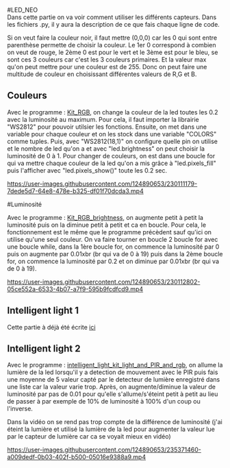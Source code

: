 #LED_NEO                                                
Dans cette partie on va voir comment utiliser les différents capteurs. Dans les fichiers .py, il y aura la description de ce que fais chaque ligne de code. 

Si on veut faire la couleur noir, il faut mettre (0,0,0) car les 0 qui sont entre parenthèse permette de choisir la couleur. Le 1er 0 correspond à combien on veut de rouge, le 2ème 0 est pour le vert et le 3ème est pour le bleu, se sont ces 3 couleurs car c'est les 3 couleurs primaires. Et la valeur max qu'on peut mettre pour une couleur est de 255. Donc on peut faire une multitude de couleur en choisissant différentes valeurs de R,G et B.

## Couleurs                                           

Avec le programme : [Kit_RGB](Kit_RGB.py), on change la couleur de la led toutes les 0.2 avec la luminosité au maximum.
Pour cela, il faut importer la librairie "WS2812" pour pouvoir utilsier les fonctions. Ensuite, on met dans une variable pour chaque couleur et on les stock dans une variable "COLORS" comme tuples. Puis, avec "WS2812(18,1)" on configure quelle pin on utilise et le nombre de led qu'on a et avec "led.brightness" on peut choisir la luminosité de 0 à 1. Pour changer de couleurs, on est dans une boucle for qui va mettre chaque couleur de la led qu'on a mis grâce à "led.pixels_fill" puis l'afficher avec "led.pixels_show()" toute les 0.2 sec.


https://user-images.githubusercontent.com/124890653/230111179-7dede5d7-64e8-478e-b325-df01f70dcda3.mp4

#Luminosité 

Avec le programme : [Kit_RGB_brightness](Kit_RGB_brightness.py), on augmente petit à petit la luminosité puis on la diminue petit à petit et ca en boucle.
Pour cela, le fonctionnement est le même que le programme précèdent sauf qu'ici on utilise qu'une seul couleur. On va faire tourner en boucle 2 boucle for avec une boucle while, dans la 1ère boucle for, on commence la luminosité par 0 puis on augmente par 0.01xbr (br qui va de 0 à 19) puis dans la 2ème boucle for, on commence la luminosité par 0.2 et on diminue par 0.01xbr (br qui va de 0 à 19).

https://user-images.githubusercontent.com/124890653/230112802-05ce552a-6533-4b07-a7f9-595b9fcdfcd9.mp4

## Intelligent light 1                                
Cette partie à déjà été écrite [ici](https://github.com/HEPL-Starygin/smartcities/tree/main/Sensors)

## Intelligent light 2

Avec le programme : [intelligent_light_kit_light_and_PIR_and_rgb](intelligent_light_kit_light_and_PIR_and_rgb.py), on allume la lumière de la led lorsqu'il y a detection de mouvement avec le PIR puis fais une moyenne de 5 valeur capté par le detecteur de lumière enregistré dans une liste car la valeur varie trop. Après, on augmente/diminue la valeur de luminosité par pas de 0.01 pour qu'elle s'allume/s'éteint petit à petit au lieu de passer à par exemple de 10% de luminosité à 100% d'un coup ou l'inverse.                                                                                                

Dans la vidéo on se rend pas trop compte de la  différence de luminosité (j'ai éteint la lumière et utilisé la lumière de la led pour augmenter la valeur lue par le capteur de lumière car ca se voyait mieux en vidéo)


https://user-images.githubusercontent.com/124890653/235371460-a009dedf-0b03-402f-b500-05016e9388a9.mp4


